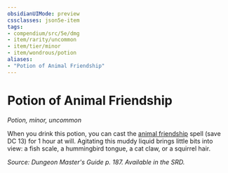 ```yaml
---
obsidianUIMode: preview
cssclasses: json5e-item
tags:
- compendium/src/5e/dmg
- item/rarity/uncommon
- item/tier/minor
- item/wondrous/potion
aliases: 
- "Potion of Animal Friendship"
---
```

# Potion of Animal Friendship
*Potion, minor, uncommon*  


When you drink this potion, you can cast the [animal friendship](4-Resources/Compendium/spells/animal-friendship.md) spell (save DC 13) for 1 hour at will. Agitating this muddy liquid brings little bits into view: a fish scale, a hummingbird tongue, a cat claw, or a squirrel hair.

*Source: Dungeon Master's Guide p. 187. Available in the SRD.*
